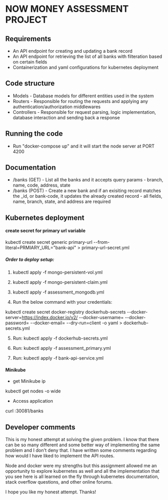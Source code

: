 
# NOW MONEY ASSESSMENT PROJECT
## Requirements
- An API endpoint for creating and updating a bank record
- An API endpoint for retrieving the list of all banks with filteration based on certain fields
- Containerization and yaml configurations for kubernetes deployment

## Code structure
- Models - Database models for different entities used in the system
- Routers - Responsible for routing the requests and applying any authentication/authorization middlewares
- Controllers - Responsible for request parsing, logic implementation, database interaction and sending back a response

## Running the code
- Run "docker-compose up" and it will start the node server at PORT 4200

## Documentation
- /banks (GET) - List all the banks and it accepts query params - branch, name, code, address, state
- /banks (POST) - Create a new bank and if an exisiting record matches the _id, or bank-code, it updates the already created record - all fields, name, branch, state, and address are required

## Kubernetes deployment
#### create secret for primary url variable
kubectl create secret generic primary-url --from-literal=PRMIARY_URL="bank-api" > primary-url-secret.yml

##### Order to deploy setup:

1. kubectl apply -f mongo-persistent-vol.yml

2. kubectl apply -f mongo-persistent-claim.yml

3. kubectl apply -f assessment_mongodb.yml

4. Run the below command with your credentials:

kubectl create secret docker-registry dockerhub-secrets --docker-server=https://index.docker.io/v2/ --docker-username=<username> --docker-password=<password> --docker-email=<email> --dry-run=client -o yaml > dockerhub-secrets.yml

5. Run: kubectl apply -f dockerhub-secrets.yml

6. Run: kubectl apply -f assessment_primary.yml

7. Run: kubectl apply -f bank-api-service.yml

#### Minikube

- get Minikube ip

kubectl get nodes -o wide

- Access application

curl <Minikube-IP>:30081/banks

## Developer comments
This is my honest attempt at solving the given problem. I know that there can be so many different and some better way of implementing the same problem and I don't deny that. I have written some comments regarding how would I have liked to implement the API routes. 

Node and docker were my strengths but this assignment allowed me an opportunity to explore kubernetes as well and all the implementation that you see here is all learned on the fly through kubernetes documentation, stack overflow questions, and other online forums. 

I hope you like my honest attempt. Thanks!
